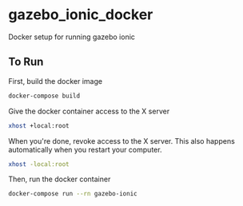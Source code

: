 # gazebo_ionic_docker
Docker setup for running gazebo ionic

## To Run
First, build the docker image
```bash
docker-compose build
```

Give the docker container access to the X server
```bash
xhost +local:root
```

When you're done, revoke access to the X server. This also happens automatically when you restart your computer.
```bash
xhost -local:root
```

Then, run the docker container
```bash
docker-compose run --rn gazebo-ionic
```


